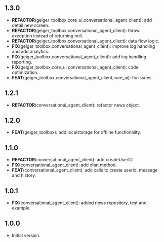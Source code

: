 ## 1.3.0

 - **REFACTOR**(geiger_toolbox,core_ui,conversational_agent_client): add detail new screen.
 - **REFACTOR**(geiger_toolbox,conversational_agent_client): throw exception instead of returning null.
 - **REFACTOR**(geiger_toolbox,conversational_agent_client): data flow logic.
 - **FIX**(geiger_toolbox,conversational_agent_client): improve log handling and add analytics.
 - **FIX**(geiger_toolbox,conversational_agent_client): add log handling reporting.
 - **FIX**(geiger_toolbox,core_ui,conversational_agent_client): code optimization.
 - **FEAT**(geiger_toolbox,conversational_agent_client,core_ui): fix issues.

## 1.2.1

 - **REFACTOR**(conversational_agent_client): refactor news object.

## 1.2.0

 - **FEAT**(geiger_toolbox): add localstorage for offline functionality.

## 1.1.0

 - **REFACTOR**(conversational_agent_client): add createUserID.
 - **FIX**(conversational_agent_client): add chat method.
 - **FEAT**(conversational_agent_client): add calls to create userId, message and history.

## 1.0.1

 - **FIX**(conversational_agent_client): added news repository, test and example.

## 1.0.0

- Initial version.
